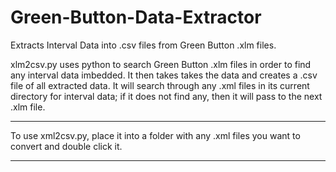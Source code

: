 # Green-Button-Data-Extractor
Extracts Interval Data into .csv files from Green Button .xlm files.

xlm2csv.py uses python to search Green Button .xlm files in order to find any interval data imbedded.  It then takes takes the data and  creates a .csv file of all extracted data.  It will search through any .xml files in its current directory for interval data; if it does not find any, then it will pass to the next .xlm file.  

---------------------------------------------------------------------------------------------------------

To use xml2csv.py, place it into a folder with any .xml files you want to convert and double click it.

---------------------------------------------------------------------------------------------------------
